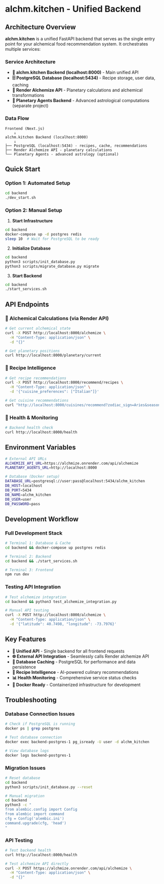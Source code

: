 # alchm.kitchen - Unified Backend

## Architecture Overview

**alchm.kitchen** is a unified FastAPI backend that serves as the single entry point for your alchemical food recommendation system. It orchestrates multiple services:

### Service Architecture
- **🏺 alchm.kitchen Backend (localhost:8000)** - Main unified API
- **🗄️ PostgreSQL Database (localhost:5434)** - Recipe storage, user data, caching
- **🔮 Render Alchemize API** - Planetary calculations and alchemical transformations
- **🌟 Planetary Agents Backend** - Advanced astrological computations (separate project)

### Data Flow
```
Frontend (Next.js)
    ↓
alchm.kitchen Backend (localhost:8000)
    ↓
├── PostgreSQL (localhost:5434) - recipes, cache, recommendations
├── Render Alchemize API - planetary calculations
└── Planetary Agents - advanced astrology (optional)
```

## Quick Start

### Option 1: Automated Setup
```bash
cd backend
./dev_start.sh
```

### Option 2: Manual Setup

1. **Start Infrastructure**
```bash
cd backend
docker-compose up -d postgres redis
sleep 10  # Wait for PostgreSQL to be ready
```

2. **Initialize Database**
```bash
cd backend
python3 scripts/init_database.py
python3 scripts/migrate_database.py migrate
```

3. **Start Backend**
```bash
cd backend
./start_services.sh
```

## API Endpoints

### 🔮 Alchemical Calculations (via Render API)
```bash
# Get current alchemical state
curl -X POST http://localhost:8000/alchemize \
  -H "Content-Type: application/json" \
  -d "{}"

# Get planetary positions
curl http://localhost:8000/planetary/current
```

### 🍳 Recipe Intelligence
```bash
# Get recipe recommendations
curl -X POST http://localhost:8000/recommend/recipes \
  -H "Content-Type: application/json" \
  -d '{"cuisine_preferences": ["Italian"]}'

# Get cuisine recommendations
curl "http://localhost:8000/cuisines/recommend?zodiac_sign=Aries&season=Spring"
```

### 🏥 Health & Monitoring
```bash
# Backend health check
curl http://localhost:8000/health
```

## Environment Variables

```bash
# External API URLs
ALCHEMIZE_API_URL=https://alchmize.onrender.com/api/alchemize
PLANETARY_AGENTS_URL=http://localhost:8000

# Database (Docker setup)
DATABASE_URL=postgresql://user:pass@localhost:5434/alchm_kitchen
DB_HOST=localhost
DB_PORT=5434
DB_NAME=alchm_kitchen
DB_USER=user
DB_PASSWORD=pass
```

## Development Workflow

### Full Development Stack
```bash
# Terminal 1: Database & Cache
cd backend && docker-compose up postgres redis

# Terminal 2: Backend
cd backend && ./start_services.sh

# Terminal 3: Frontend
npm run dev
```

### Testing API Integration
```bash
# Test alchemize integration
cd backend && python3 test_alchemize_integration.py

# Manual API testing
curl -X POST http://localhost:8000/alchemize \
  -H "Content-Type: application/json" \
  -d '{"latitude": 40.7498, "longitude": -73.7976}'
```

## Key Features

- **🔄 Unified API** - Single backend for all frontend requests
- **🌐 External API Integration** - Seamlessly calls Render alchemize API
- **💾 Database Caching** - PostgreSQL for performance and data persistence
- **🎯 Recipe Intelligence** - AI-powered culinary recommendations
- **📊 Health Monitoring** - Comprehensive service status checks
- **🐳 Docker Ready** - Containerized infrastructure for development

## Troubleshooting

### Database Connection Issues
```bash
# Check if PostgreSQL is running
docker ps | grep postgres

# Test database connection
docker exec backend-postgres-1 pg_isready -U user -d alchm_kitchen

# View database logs
docker logs backend-postgres-1
```

### Migration Issues
```bash
# Reset database
cd backend
python3 scripts/init_database.py --reset

# Manual migration
cd backend
python3 -c "
from alembic.config import Config
from alembic import command
cfg = Config('alembic.ini')
command.upgrade(cfg, 'head')
"
```

### API Testing
```bash
# Test backend health
curl http://localhost:8000/health

# Test alchemize API directly
curl -X POST https://alchmize.onrender.com/api/alchemize \
  -H "Content-Type: application/json" \
  -d "{}"
```
